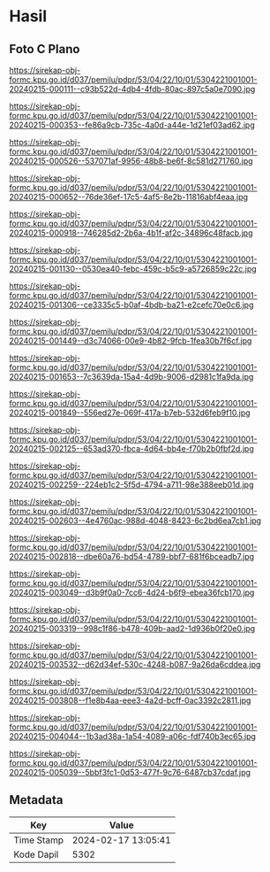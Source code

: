 # Hasil

## Foto C Plano

https://sirekap-obj-formc.kpu.go.id/d037/pemilu/pdpr/53/04/22/10/01/5304221001001-20240215-000111--c93b522d-4db4-4fdb-80ac-897c5a0e7090.jpg

https://sirekap-obj-formc.kpu.go.id/d037/pemilu/pdpr/53/04/22/10/01/5304221001001-20240215-000353--fe86a9cb-735c-4a0d-a44e-1d21ef03ad62.jpg

https://sirekap-obj-formc.kpu.go.id/d037/pemilu/pdpr/53/04/22/10/01/5304221001001-20240215-000526--537071af-9956-48b8-be6f-8c581d271760.jpg

https://sirekap-obj-formc.kpu.go.id/d037/pemilu/pdpr/53/04/22/10/01/5304221001001-20240215-000652--76de36ef-17c5-4af5-8e2b-11816abf4eaa.jpg

https://sirekap-obj-formc.kpu.go.id/d037/pemilu/pdpr/53/04/22/10/01/5304221001001-20240215-000918--746285d2-2b6a-4b1f-af2c-34896c48facb.jpg

https://sirekap-obj-formc.kpu.go.id/d037/pemilu/pdpr/53/04/22/10/01/5304221001001-20240215-001130--0530ea40-febc-459c-b5c9-a5726859c22c.jpg

https://sirekap-obj-formc.kpu.go.id/d037/pemilu/pdpr/53/04/22/10/01/5304221001001-20240215-001306--ce3335c5-b0af-4bdb-ba21-e2cefc70e0c6.jpg

https://sirekap-obj-formc.kpu.go.id/d037/pemilu/pdpr/53/04/22/10/01/5304221001001-20240215-001449--d3c74066-00e9-4b82-9fcb-1fea30b7f6cf.jpg

https://sirekap-obj-formc.kpu.go.id/d037/pemilu/pdpr/53/04/22/10/01/5304221001001-20240215-001653--7c3639da-15a4-4d9b-9006-d2981c1fa9da.jpg

https://sirekap-obj-formc.kpu.go.id/d037/pemilu/pdpr/53/04/22/10/01/5304221001001-20240215-001849--556ed27e-069f-417a-b7eb-532d6feb9f10.jpg

https://sirekap-obj-formc.kpu.go.id/d037/pemilu/pdpr/53/04/22/10/01/5304221001001-20240215-002125--653ad370-fbca-4d64-bb4e-f70b2b0fbf2d.jpg

https://sirekap-obj-formc.kpu.go.id/d037/pemilu/pdpr/53/04/22/10/01/5304221001001-20240215-002259--224eb1c2-5f5d-4794-a711-98e388eeb01d.jpg

https://sirekap-obj-formc.kpu.go.id/d037/pemilu/pdpr/53/04/22/10/01/5304221001001-20240215-002603--4e4760ac-988d-4048-8423-6c2bd6ea7cb1.jpg

https://sirekap-obj-formc.kpu.go.id/d037/pemilu/pdpr/53/04/22/10/01/5304221001001-20240215-002818--dbe60a76-bd54-4789-bbf7-681f6bceadb7.jpg

https://sirekap-obj-formc.kpu.go.id/d037/pemilu/pdpr/53/04/22/10/01/5304221001001-20240215-003049--d3b9f0a0-7cc6-4d24-b6f9-ebea36fcb170.jpg

https://sirekap-obj-formc.kpu.go.id/d037/pemilu/pdpr/53/04/22/10/01/5304221001001-20240215-003319--998c1f86-b478-409b-aad2-1d936b0f20e0.jpg

https://sirekap-obj-formc.kpu.go.id/d037/pemilu/pdpr/53/04/22/10/01/5304221001001-20240215-003532--d62d34ef-530c-4248-b087-9a26da6cddea.jpg

https://sirekap-obj-formc.kpu.go.id/d037/pemilu/pdpr/53/04/22/10/01/5304221001001-20240215-003808--f1e8b4aa-eee3-4a2d-bcff-0ac3392c2811.jpg

https://sirekap-obj-formc.kpu.go.id/d037/pemilu/pdpr/53/04/22/10/01/5304221001001-20240215-004044--1b3ad38a-1a54-4089-a06c-fdf740b3ec65.jpg

https://sirekap-obj-formc.kpu.go.id/d037/pemilu/pdpr/53/04/22/10/01/5304221001001-20240215-005039--5bbf3fc1-0d53-477f-9c76-6487cb37cdaf.jpg


## Metadata

| Key        | Value               |
| ---------- | ------------------- |
| Time Stamp | 2024-02-17 13:05:41 |
| Kode Dapil | 5302                |



